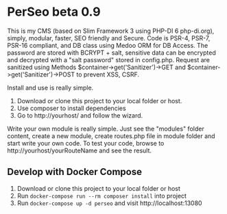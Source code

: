 # PerSeo beta 0.9

This is my CMS (based on Slim Framework 3 using PHP-DI 6 php-di.org), simply, modular, faster, SEO friendly and Secure. Code is PSR-4, PSR-7, PSR-16 compliant, and DB class using Medoo ORM for DB Access. The password are stored with BCRYPT + salt, sensitive data can be encrypted and decrypted with a "salt password" stored in config.php. Request are sanitized using Methods $container->get('Sanitizer')->GET and $container->get('Sanitizer')->POST to prevent XSS, CSRF.


Install and use is really simple.

1) Download or clone this project to your local folder or host.
2) Use composer to install dependencies
3) Go to http://yourhost/ and follow the wizard.

Write your own module is really simple. Just see the "modules" folder content, create a new module, create routes.php file in module folder and start write your own code. To test your code, browse to http://yourhost/yourRouteName and see the result.

## Develop with Docker Compose

1) Download or clone this project to your local folder or host
2) Run `docker-compose run --rm composer install` into project
3) Run `docker-compose up -d perseo` and visit http://localhost:13080
